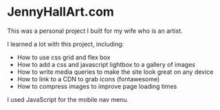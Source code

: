 # JennyHallArt.com

This was a personal project I built for my wife who is an artist. 

I learned a lot with this project, including:
 * How to use css grid and flex box
 * How to add a css and javascript lightbox to a gallery of images
 * How to write media queries to make the site look great on any device
 * How to link to a CDN to grab icons (fontawesome)
 * How to compress images to improve page loading times
 
I used JavaScript for the mobile nav menu.
